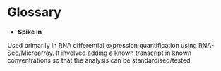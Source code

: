 # Glossary

- **Spike In**

Used primarily in RNA differential expression quantification using RNA-Seq/Microarray. It involved adding a known transcript in known conventrations so that the analysis can be standardised/tested.

